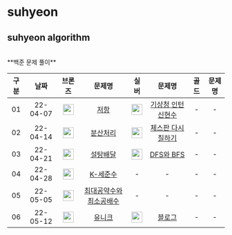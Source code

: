 # suhyeon
## suhyeon algorithm
<br>
**백준 문제 풀이**
<br>

|구분|날짜|브론즈|문제명|실버|문제명|골드|문제명|
|:---:|:---:|:---:|:---:|:---:|:---:|:---:|:---:|
|01|22-04-07|<img height="25px" width="25px" src="https://static.solved.ac/tier_small/4.svg"/>|[저항](https://github.com/algorithmofthelegends/suhyeon/blob/main/1_220407/bronze.cpp)|<img height="25px" width="25px" src="https://static.solved.ac/tier_small/6.svg"/>|[기상청 인턴 신현수](https://github.com/algorithmofthelegends/suhyeon/blob/main/1_220407/silver.cpp)|-|-|
|02|22-04-14|<img height="25px" width="25px" src="https://static.solved.ac/tier_small/3.svg"/>|[분산처리](https://github.com/algorithmofthelegends/suhyeon/blob/main/2_220414/bronze.cpp)|<img height="25px" width="25px" src="https://static.solved.ac/tier_small/6.svg"/>|[체스판 다시 칠하기](https://github.com/algorithmofthelegends/suhyeon/blob/main/2_220414/silver.cpp)|-|-|
|03|22-04-21|<img height="25px" width="25px" src="https://static.solved.ac/tier_small/5.svg"/>|[설탕배달](https://github.com/algorithmofthelegends/suhyeon/blob/main/3_220421/bronze.cpp)|<img height="25px" width="25px" src="https://static.solved.ac/tier_small/9.svg"/>|[DFS와 BFS](https://github.com/algorithmofthelegends/suhyeon/blob/main/3_220421/silver.cpp)|-|-|
|04|22-04-28|<img height="25px" width="25px" src="https://static.solved.ac/tier_small/5.svg"/>|[K-세준수](https://github.com/algorithmofthelegends/suhyeon/blob/main/4_220428/bronze.cpp)|-|-|-|-|
|05|22-05-05|<img height="25px" width="25px" src="https://static.solved.ac/tier_small/6.svg"/>|[최대공약수와 최소공배수](https://github.com/algorithmofthelegends/suhyeon/blob/main/5_220505/bronze.cpp)|-|-|-|-|
|06|22-05-12|<img height="25px" width="25px" src="https://static.solved.ac/tier_small/5.svg"/>|[유니크](https://github.com/algorithmofthelegends/suhyeon/blob/main/6_220512/bronze.cpp)|<img height="25px" width="25px" src="https://static.solved.ac/tier_small/8.svg"/>|[블로그](https://github.com/algorithmofthelegends/suhyeon/blob/main/6_220512/silver.cpp)|-|-|




